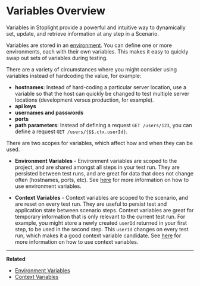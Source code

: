 # Variables Overview

Variables in Stoplight provide a powerful and intuitive way to dynamically set, 
update, and retrieve information at any step in a Scenario.

Variables are stored in an [environment](../editor/environments.md). You can define one or more environments,
each with their own variables. This makes it easy to quickly swap out sets of 
variables during testing.

There are a variety of circumstances where you might consider using variables instead of hardcoding the value, for example:

- __hostnames__: Instead of hard-coding a particular server location, use a variable
so that the host can quickly be changed to test multiple server locations (development versus production, for example).
- __api keys__
- __usernames and passwords__
- __ports__
- __path parameters__: Instead of defining a request `GET /users/123`, you can define a request `GET /users/{$$.ctx.userId}`.

There are two scopes for variables, which affect how and when they can be used.

* __Environment Variables__ - Environment variables are scoped to the project, and are shared amongst all steps in your test run. They are persisted between test runs, and are great for data that does not change often (hostnames, ports, etc). See [here](./variables-environment.md) for more information on how to use environment variables.

* __Context Variables__ - Context variables are scoped to the scenario, and are reset on every test run. They are useful to persist test and application state between scenario steps. Context variables are great for temporary information that is only relevant to the current test run. For example, you might store a newly created `userId` returned in your first step, to be used in the second step. This `userId` changes on every test run, which makes it a good context variable candidate. See [here](./variables-context.md) for more information on how to use context variables.

***

**Related**

* [Environment Variables](./variables-environment.md)
* [Context Variables](./variables-context.md)
